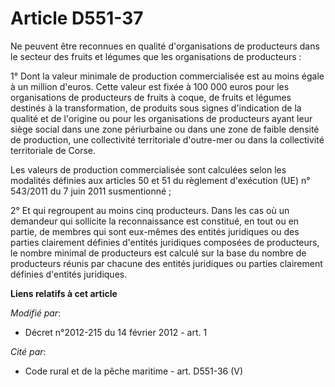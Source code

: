 # Article D551-37

Ne peuvent être reconnues en qualité d'organisations de producteurs dans le secteur des fruits et légumes que les
organisations de producteurs : 

1° Dont la valeur minimale de production commercialisée est au moins égale à un million d'euros. Cette valeur est fixée à 100
000 euros pour les organisations de producteurs de fruits à coque, de fruits et légumes destinés à la transformation, de
produits sous signes d'indication de la qualité et de l'origine ou pour les organisations de producteurs ayant leur siège
social dans une zone périurbaine ou dans une zone de faible densité de production, une collectivité territoriale d'outre-mer
ou dans la collectivité territoriale de Corse. 

Les valeurs de production commercialisée sont calculées selon les modalités définies                  aux articles 50 et 51
du règlement d'exécution (UE) n° 543/2011 du 7 juin 2011 susmentionné ; 

2° Et qui regroupent au moins cinq producteurs. Dans les cas où un demandeur qui sollicite la reconnaissance est constitué,
en tout ou en partie, de membres qui sont eux-mêmes des entités juridiques ou des parties clairement définies d'entités
juridiques composées de producteurs, le nombre minimal de producteurs est calculé sur la base du nombre de producteurs réunis
par chacune des entités juridiques ou parties clairement définies d'entités juridiques.

**Liens relatifs à cet article**

_Modifié par_:

  - Décret n°2012-215 du 14 février 2012 - art. 1

_Cité par_:

  - Code rural et de la pêche maritime - art. D551-36 (V)
